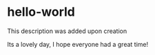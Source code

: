 # hello-world
This description was added upon creation

Its a lovely day, I hope everyone had a great time!
